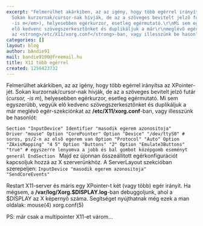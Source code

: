 ```yaml
---
excerpt: "Felmerülhet akárkiben, az az igény, hogy több egérrel irányítsa az XPointer-jét.
  Sokan kurzornak/cursor-nak hívják, de az a szöveges bevitelt jelzõ futár (<em>cursor,
  -is m</em>), helyesebben egérkurzor, esetleg egérmutató.\r\nMi sem egyszerũbb, vegyük
  elõ kedvenc szövegszerkesztõnket és duplikáljuk a már\r\nmeglévõ egér-szekciónkat
  az <strong>/etc/X11/xorg.conf</strong>-ban, vagy illesszünk be hasonlót:\r\n"
categories: []
layout: blog
author: bAndie91
mail: bandie9100@freemail.hu
title: X11 több egérrel
created: 1256423732
---
```

Felmerülhet akárkiben, az az igény, hogy több egérrel irányítsa az XPointer-jét. Sokan kurzornak/cursor-nak hívják, de az a szöveges bevitelt jelzõ futár (<em>cursor, -is m</em>), helyesebben egérkurzor, esetleg egérmutató.
Mi sem egyszerũbb, vegyük elõ kedvenc szövegszerkesztõnket és duplikáljuk a már
meglévõ egér-szekciónkat az <strong>/etc/X11/xorg.conf</strong>-ban, vagy illesszünk be hasonlót:
<!--break-->
<code>Section "InputDevice"
 Identifier "masodik egerem azonositoja"
 Driver "mouse"
 Option "CorePointer"
 Option "Device" "/dev/ttyS0" # soros, ps/2-n az elsõ egerem van
 Option "Protocol" "Auto"
 Option "ZAxisMapping" "4 5"
 Option "Buttons" "2"
 Option "Emulate3Buttons" "true" # egyszerre lenyomva a jobb és bal gombot középgomb eseményt generál
EndSection
</code>
Majd ez újonnan összeállított egérkonfigurációt kapcsoljuk hozzá az X szerverünkhöz.
A ServerLayout szekcióban szerepeljen:
<code>InputDevice "masodik egerem azonositoja" "SendCoreEvents"</code>

Restart X11-server és máris egy XPointer-t két (vagy több) egér irányít. Ha mégsem, a
<strong>/var/log/Xorg.$DISPLAY.log</strong>-ban debuggoljunk, ahol a $DISPLAY az X képernyõ száma.
Segítséget nyújthatnak még ezek a man oldalak: mouse(4) xorg.conf(5)

PS:
már csak a multipointer X11-et várom...
